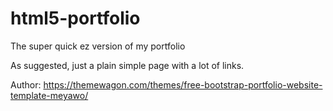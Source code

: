 # html5-portfolio
The super quick ez version of my portfolio

As suggested, just a plain simple page with a lot of links.

Author:
https://themewagon.com/themes/free-bootstrap-portfolio-website-template-meyawo/
